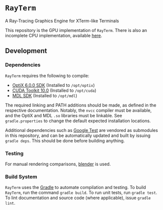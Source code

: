 # `RayTerm`

A Ray-Tracing Graphics Engine for XTerm-like Terminals


This repository is the GPU implementation of `RayTerm`. There is also an
incomplete CPU implementation, available [here](https://github.com/Michionlion/rayterm-cpu).

## Development

### Dependencies

`RayTerm` requires the following to compile:

* [OptiX 6.0.0 SDK](http://raytracing-docs.nvidia.com/optix_6_0/index.html)
  (Installed to `/opt/optix`)
* [CUDA Toolkit 10.0](https://developer.nvidia.com/cuda-toolkit-archive)
  (Installed to `/opt/cuda`)
* [MDL SDK](https://developer.nvidia.com/mdl-sdk)
  (Installed to `/opt/mdl`)

The required linking and PATH additions should be made, as defined in the
respective documentation. Notably, the `nvcc` compiler must be available, and
the OptiX and MDL `.so` libraries must be linkable. See `gradle.properties` to
change the default expected installation locations.

Additional dependencies such as [Google Test](https://github.com/google/googletest)
are vendored as submodules in this repository, and can be automatically updated
and built by issuing `gradle deps`. This should be done before building anything.

### Testing

For manual rendering comparisons, [blender](https://www.blender.org/) is used.

### Build System

`RayTerm` uses the [Gradle](https://gradle.org/) to automate compilation and
testing. To build `RayTerm`, run the command `gradle build`. To run unit tests,
run `gradle test`. To lint documentation and source code (where applicable),
issue `gradle lint`.
